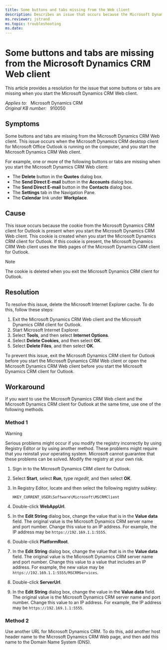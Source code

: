 ```yaml
---
title: Some buttons and tabs missing from the Web client
description: Describes an issue that occurs because the Microsoft Dynamics CRM Web client and the Microsoft Dynamics CRM client for Outlook both use the same cookie.
ms.reviewer: jstrand
ms.topic: troubleshooting
ms.date: 
---
```

# Some buttons and tabs are missing from the Microsoft Dynamics CRM Web client

This article provides a resolution for the issue that some buttons or tabs are missing when you start the Microsoft Dynamics CRM Web client.

_Applies to:_ &nbsp; Microsoft Dynamics CRM  
_Original KB number:_ &nbsp; 910050

## Symptoms

Some buttons and tabs are missing from the Microsoft Dynamics CRM Web client. This issue occurs when the Microsoft Dynamics CRM desktop client for Microsoft Office Outlook is running on the computer, and you start the Microsoft Dynamics CRM Web client.

For example, one or more of the following buttons or tabs are missing when you start the Microsoft Dynamics CRM Web client:

- The **Delete** button in the **Quotes** dialog box.
- The **Send Direct E-mail** button in the **Accounts** dialog box.
- The **Send Direct E-mail** button in the **Contacts** dialog box.
- The **Settings** tab in the Navigation Pane.
- The **Calendar** link under **Workplace**.

## Cause

This issue occurs because the cookie from the Microsoft Dynamics CRM client for Outlook is present when you start the Microsoft Dynamics CRM Web client. This cookie is created when you start the Microsoft Dynamics CRM client for Outlook. If this cookie is present, the Microsoft Dynamics CRM Web client uses the Web pages of the Microsoft Dynamics CRM client for Outlook.

> [!NOTE]
> The cookie is deleted when you exit the Microsoft Dynamics CRM client for Outlook.

## Resolution

To resolve this issue, delete the Microsoft Internet Explorer cache. To do this, follow these steps:

1. Exit the Microsoft Dynamics CRM Web client and the Microsoft Dynamics CRM client for Outlook.
2. Start Microsoft Internet Explorer.
3. Select **Tools**, and then select **Internet Options**.
4. Select **Delete Cookies**, and then select **OK**.
5. Select **Delete Files**, and then select **OK**.

To prevent this issue, exit the Microsoft Dynamics CRM client for Outlook before you start the Microsoft Dynamics CRM Web client or open the Microsoft Dynamics CRM Web client before you start the Microsoft Dynamics CRM client for Outlook.

## Workaround

If you want to use the Microsoft Dynamics CRM Web client and the Microsoft Dynamics CRM client for Outlook at the same time, use one of the following methods.

### Method 1

> [!WARNING]
> Serious problems might occur if you modify the registry incorrectly by using Registry Editor or by using another method. These problems might require that you reinstall your operating system. Microsoft cannot guarantee that these problems can be solved. Modify the registry at your own risk.

1. Sign in to the Microsoft Dynamics CRM client for Outlook.
2. Select **Start**, select **Run**, type *regedit*, and then select **OK**.
3. In Registry Editor, locate and then select the following registry subkey:

   `HKEY_CURRENT_USER\Software\Microsoft\MSCRMClient`

4. Double-click **WebAppUrl**.
5. In the **Edit String** dialog box, change the value that is in the **Value data** field. The original value is the Microsoft Dynamics CRM server name and port number. Change this value to an IP address. For example, the IP address may be `https://192.169.1.1:5555`.
6. Double-click **PlatformRoot**.
7. In the **Edit String** dialog box, change the value that is in the **Value data** field. The original value is the Microsoft Dynamics CRM server name and port number. Change this value to a value that includes an IP address. For example, the new value may be `https://192.169.1.1:5555/MSCRMServices`.
8. Double-click **ServerUrl**.
9. In the **Edit String** dialog box, change the value in the **Value data** field. The original value is the Microsoft Dynamics CRM server name and port number. Change this value to an IP address. For example, the IP address may be `https://192.169.1.1:5555`.

### Method 2

Use another URL for Microsoft Dynamics CRM. To do this, add another host header name to the Microsoft Dynamics CRM Web page, and then add this name to the Domain Name System (DNS).

